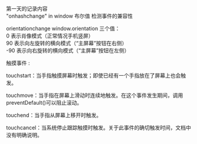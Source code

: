 第一天的记录内容  
"onhashchange" in window  布尔值  检测事件的兼容性

orientationchange  window.orientation 三个值：  
    0 表示肖像模式（正常情况手机竖屏）  
    90 表示向左旋转的横向模式（“主屏幕”按钮在右侧）  
    -90 表示向右旋转的横向模式（“主屏幕”按钮在左侧）

触摸事件  :

touchstart：当手指触摸屏幕时触发；即使已经有一个手指放在了屏幕上也会触发。

touchmove：当手指在屏幕上滑动时连续地触发。在这个事件发生期间，调用preventDefault\(\)可以阻止滚动。

touchend：当手指从屏幕上移开时触发。

touchcancel：当系统停止跟踪触摸时触发。关于此事件的确切触发时间，文档中没有明确说明。



